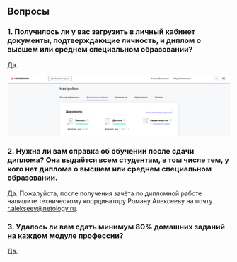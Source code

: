 ## Вопросы

### 1. Получилось ли у вас загрузить в личный кабинет документы, подтверждающие личность, и диплом о высшем или среднем специальном образовании?

Да.

![Screenshot](pic1.png)

### 2. Нужна ли вам справка об обучении после сдачи диплома? Она выдаётся всем студентам, в том числе тем, у кого нет диплома о высшем или среднем специальном образовании.

Да.
Пожалуйста, после получения зачёта по дипломной работе напишите техническому координатору Роману Алексееву на почту r.alekseev@netology.ru.

### 3. Удалось ли вам сдать минимум 80% домашних заданий на каждом модуле профессии?

Да.